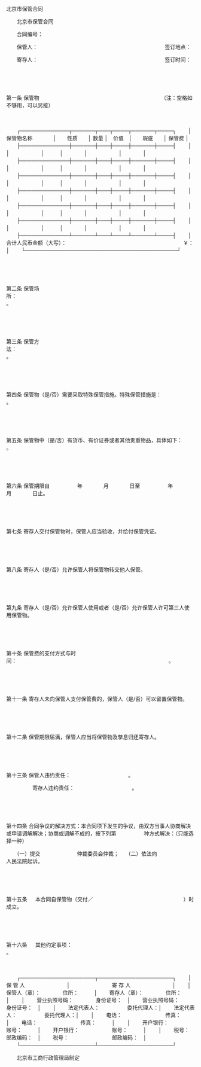 



北京市保管合同



 

　　北京市保管合同　　　　　　　　　　　　　　　　　　　　　　　　　　　　　　　　　　　　　　　　　 

　　合同编号：

　　保管人：　　　　　　　　　　　　　　　　　　　　　　　　 签订地点：

　　寄存人：　　　　　　　　　　　　　　　　　　　　　　　　 签订时间：

　　

　　

第一条
 保管物　　　　　　　　　　　　　　　　　　　　　　　 （注：空格如不够用，可以另接）

　　


　　┌─────────────┬──────┬───┬────┬──────┬────┐
　　│　　　　保管物名称　　　　│　　性质　　│ 数量 │　价值　│　　瑕疵　　│ 保管费 │
　　├─────────────┼──────┼───┼────┼──────┼────┤
　　│　　　　　　　　　　　　　│　　　　　　│　　　│　　　　│　　　　　　│　　　　│
　　├─────────────┼──────┼───┼────┼──────┼────┤
　　│　　　　　　　　　　　　　│　　　　　　│　　　│　　　　│　　　　　　│　　　　│
　　├─────────────┼──────┼───┼────┼──────┼────┤
　　│　　　　　　　　　　　　　│　　　　　　│　　　│　　　　│　　　　　　│　　　　│
　　├─────────────┼──────┼───┼────┼──────┼────┤
　　│　　　　　　　　　　　　　│　　　　　　│　　　│　　　　│　　　　　　│　　　　│
　　├─────────────┼──────┼───┼────┼──────┼────┤
　　│　　　　　　　　　　　　　│　　　　　　│　　　│　　　　│　　　　　　│　　　　│
　　├─────────────┼──────┼───┼────┼──────┼────┤
　　│　　　　　　　　　　　　　│　　　　　　│　　　│　　　　│　　　　　　│　　　　│
　　├─────────────┴──────┴───┴────┴──────┴────┤
　　│合计人民币金额（大写）：　　　　　　　　　　　　　　　　　　　　　　 ￥：　　　　 │
　　└─────────────────────────────────────────┘
　　


　　

　　

第二条
 保管场所：　　　　　　　　　　　　　　　　　　　　　　　　　　　　　　　　　　　　。

　　

　　

第三条
 保管方法：　　　　　　　　　　　　　　　　　　　　　　　　　　　　　　　　　　　　。

　　

　　

第四条
 保管物（是/否）需要采取特殊保管措施。特殊保管措施是：　　　　　　　　　　　　　　 。

　　

　　

第五条
 保管物中（是/否）有货币、有价证券或者其他贵重物品，具体如下：　　　　　　　　　　 。

　　

　　

第六条
 保管期限自　　　　　 年　　　　月　　　　日至　　　　　 年　　　　月　　　　日止。

　　

　　

第七条
 寄存人交付保管物时，保管人应当验收，并给付保管凭证。

　　

　　

第八条
 寄存人（是/否）允许保管人将保管物转交他人保管。

　　

　　

第九条
 寄存人（是/否）允许保管人使用或者（是/否）允许保管人许可第三人使用保管物。

　　

　　

第十条
 保管费的支付方式与时间：　　　　　　　　　　　　　　　　　　　　　　　　　　　　　。

　　

　　

第十一条
 寄存人未向保管人支付保管费的，保管人（是/否）可以留置保管物。

　　

　　

第十二条
 保管期限届满，保管人应当将保管物及孳息归还寄存人。

　　

　　

第十三条
 保管人违约责任：　　　　　　　　　　　。

　　　　　寄存人违约责任：　　　　　　　　　　　。

　　

　　

第十四条
 合同争议的解决方式：本合同项下发生的争议，由双方当事人协商解决或申请调解解决；协商或调解不成的，按下列第　　　　　 种方式解决：（只能选择一种）

　　（一）提交　　　　　　　仲裁委员会仲裁；　 （二）依法向　　　　　　　 人民法院起诉。

　　

　　

第十五条
　 本合同自保管物（交付／　　　　　　　　　　　　　　　　　 ）时成立。

　　

　　

第十六条
　 其他约定事项：　　　　　　　　　　　　　　　　　　　　　　　　　　　　　　　　　　　　　　　　　　　　　　 。

　　


　　┌────────────────────┬────────────────────┐
　　│　　　　　　　　保 管 人　　　　　　　　│　　　　　　　　寄 存 人　　　　　　　　│
　　│　　 保管人（章）：　　　　 住所：　　　│　　 寄存人（章）：　　　　 住所：　　　│
　　│　　 营业执照号码：　　　　 身份证号：　│　　 营业执照号码：　　　　 身份证号：　│
　　│　　 法定代表人：　　　　　 委托代理人：│　　 法定代表人：　　　　　 委托代理人：│
　　│　　 电话：　　　　　　　　 传真：　　　│　　 电话：　　　　　　　　 传真：　　　│
　　│　　 开户银行：　　　　　　 账号：　　　│　　 开户银行：　　　　　　 账号：　　　│
　　│　　 税号：　　　　　　　　 邮政编码：　│　　 税号：　　　　　　　　 邮政编码：　│
　　└────────────────────┴────────────────────┘
　　


　　北京市工商行政管理局制定